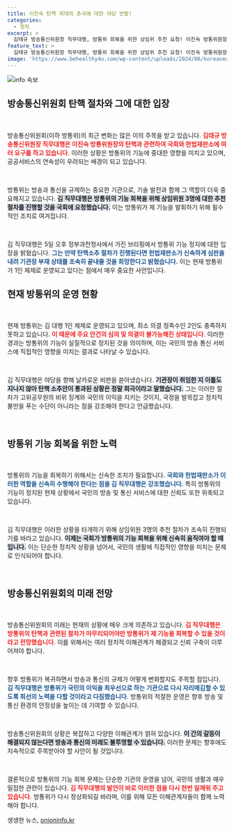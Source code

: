 ```yaml
---
title: 이진숙 탄핵 희대의 촌극에 대한 야당 반발!
categories:
  - 정치
excerpt: >
  김태규 방송통신위원장 직무대행, 방통위 회복을 위한 상임위 추천 요청! 이진숙 방통위원장 탄핵 속, 기능 정지 위기에 직면한 방통위의 미래는 어떻게 될까? 클릭하여 자세한 소식 확인하세요!
feature_text: >
  김태규 방송통신위원장 직무대행, 방통위 회복을 위한 상임위 추천 요청! 이진숙 방통위원장 탄핵 속, 기능 정지 위기에 직면한 방통위의 미래는 어떻게 될까? 클릭하여 자세한 소식 확인하세요!
image: 'https://www.behealthy4u.com/wp-content/uploads/2024/06/koreanews.jpg'
---
```


<p><img src="https://www.behealthy4u.com/wp-content/uploads/2024/06/koreanews.jpg" alt="info 속보" /></p>

<h2 data-ke-size="size26">방송통신위원회 탄핵 절차와 그에 대한 입장</h2>

<p data-ke-size="size16">&nbsp;</p>

<p>방송통신위원회(이하 방통위)의 최근 변화는 많은 이의 주목을 받고 있습니다. <b><span style="color: #ee2323;">김태규 방송통신위원장 직무대행은 이진숙 방통위원장의 탄핵과 관련하여 국회와 헌법재판소에 여러 요구를 하고 있습니다.</span></b> 이러한 상황은 방통위의 기능에 중대한 영향을 미치고 있으며, 공공서비스의 연속성이 우려되는 배경이 되고 있습니다. </p>

<p data-ke-size="size16">&nbsp;</p>

<p>방통위는 방송과 통신을 규제하는 중요한 기관으로, 기술 발전과 함께 그 역할이 더욱 중요해지고 있습니다. <b><span style="background-color: #21538527;">김 직무대행은 방통위의 기능 회복을 위해 상임위원 3명에 대한 추천 절차를 진행할 것을 국회에 요청했습니다.</span></b> 이는 방통위가 제 기능을 발휘하기 위해 필수적인 조치로 여겨집니다. </p>

<p data-ke-size="size16">&nbsp;</p>

<p>김 직무대행은 5일 오후 정부과천청사에서 가진 브리핑에서 방통위 기능 정지에 대한 입장을 밝혔습니다. <b><span style="color: #1a5490;">그는 만약 탄핵소추 절차가 진행된다면 헌법재판소가 신속하게 심판을 내려 기관장 부재 상태를 조속히 끝내줄 것을 희망한다고 밝혔습니다.</span></b> 이는 현재 방통위가 1인 체제로 운영되고 있다는 점에서 매우 중요한 사안입니다. </p>

<h2 data-ke-size="size26">현재 방통위의 운영 현황</h2>

<p data-ke-size="size16">&nbsp;</p>

<p>현재 방통위는 김 대행 1인 체제로 운영되고 있으며, 최소 의결 정족수인 2인도 충족하지 못하고 있습니다. <b><span style="color: #ee2323;">이 때문에 주요 안건의 심의 및 의결이 불가능해진 상태입니다.</span></b> 이러한 경과는 방통위의 기능이 실질적으로 정지된 것을 의미하며, 이는 국민의 방송 통신 서비스에 직접적인 영향을 미치는 결과로 나타날 수 있습니다.</p>

<p data-ke-size="size16">&nbsp;</p>

<p>김 직무대행은 야당을 향해 날카로운 비판을 쏟아냈습니다. <b><span style="background-color: #21538527;">기관장이 취임한 지 이틀도 지나지 않아 탄핵 소추안이 통과된 상황은 정말 희극이라고 말했습니다.</span></b> 그는 이러한 절차가 고위공무원의 비위 징계와 국민의 이익을 지키는 것이지, 국정을 발목잡고 정치적 불만을 푸는 수단이 아니라는 점을 강조해야 한다고 언급했습니다.</p>

<p data-ke-size="size16">&nbsp;</p>

<h2 data-ke-size="size26">방통위 기능 회복을 위한 노력</h2>

<p data-ke-size="size16">&nbsp;</p>

<p>방통위의 기능을 회복하기 위해서는 신속한 조치가 필요합니다. <b><span style="color: #1a5490;">국회와 헌법재판소가 이러한 역할을 신속히 수행해야 한다는 점을 김 직무대행은 강조했습니다.</span></b> 특히 방통위의 기능이 정지된 현재 상황에서 국민의 방송 및 통신 서비스에 대한 신뢰도 또한 위축되고 있습니다.</p>

<p data-ke-size="size16">&nbsp;</p>

<p>김 직무대행은 이러한 상황을 타개하기 위해 상임위원 3명의 추천 절차가 조속히 진행되기를 바라고 있습니다. <b><span style="background-color: #21538527;">이제는 국회가 방통위의 기능 회복을 위해 신속히 움직여야 할 때입니다.</span></b> 이는 단순한 정치적 상황을 넘어서, 국민의 생활에 직접적인 영향을 미치는 문제로 인식되어야 합니다. </p>

<p data-ke-size="size16">&nbsp;</p>

<h2 data-ke-size="size26">방송통신위원회의 미래 전망</h2>

<p data-ke-size="size16">&nbsp;</p>

<p>방송통신위원회의 미래는 현재의 상황에 매우 크게 의존하고 있습니다. <b><span style="color: #ee2323;">김 직무대행은 방통위의 탄핵과 관련된 절차가 마무리되어야만 방통위가 제 기능을 회복할 수 있을 것이라고 전망했습니다.</span></b> 이를 위해서는 여러 정치적 이해관계가 해결되고 신뢰 구축이 이루어져야 합니다.</p>

<p data-ke-size="size16">&nbsp;</p>

<p>향후 방통위가 복귀하면서 방송과 통신의 규제가 어떻게 변화할지도 주목할 점입니다. <b><span style="color: #1a5490;">김 직무대행은 방통위가 국민의 이익을 최우선으로 하는 기관으로 다시 자리매김할 수 있도록 최선의 노력을 다할 것이라고 다짐했습니다.</span></b> 방통위의 적절한 운영은 향후 방송 및 통신 환경의 안정성을 높이는 데 기여할 수 있습니다.</p>

<p data-ke-size="size16">&nbsp;</p>

<p>방송통신위원회의 상황은 복잡하고 다양한 이해관계가 얽혀 있습니다. <b><span style="background-color: #21538527;">이 간의 갈등이 해결되지 않는다면 방송과 통신의 미래도 불투명할 수 있습니다.</span></b> 이러한 문제는 향후에도 지속적으로 주목받아야 할 사안이 될 것입니다. </p>

<p data-ke-size="size16">&nbsp;</p>

<p>결론적으로 방통위의 기능 회복 문제는 단순한 기관의 운영을 넘어, 국민의 생활과 매우 밀접한 관련이 있습니다. <b><span style="color: #ee2323;">김 직무대행의 발언이 바로 이러한 점을 다시 한번 일깨워 주고 있습니다.</span></b> 방통위가 다시 정상화되길 바라며, 이를 위해 모든 이해관계자들이 함께 노력해야 합니다.</p>
생생한 뉴스, <a href="https://onioninfo.kr" rel="dofollow">onioninfo.kr</a>


